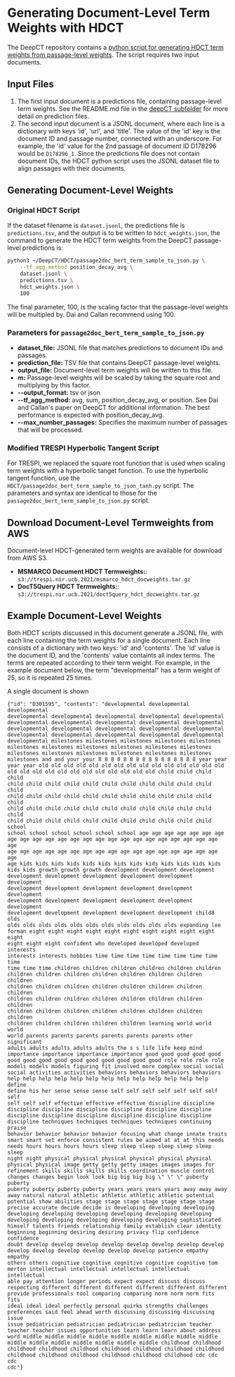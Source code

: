 # Generating Document-Level Term Weights with HDCT
The DeepCT repository contains a
[python script for generating HDCT term weights from passage-level weights](https://github.com/AdeDZY/DeepCT/tree/master/HDCT). The script requires two input
documents.

## Input Files
1. The first input document is a predictions file, containing passage-level
term weights. See the README.md file in the [deepCT subfolder](deepCT) for
more detail on prediction files.
2. The second input document is a JSONL document, where each line is a
dictionary with keys 'id', 'url', and 'title'. The value of the 'id' key
is the document ID and passage number, connected with an underscore. For
example, the 'id' value for the 2nd passage of document ID D178296 would be
`D178296_1`. Since the predictions file does not contain document IDs, the HDCT
python script uses the JSONL dataset file to align passages with their
documents.

## Generating Document-Level Weights
### Original HDCT Script
If the dataset filename is `dataset.jsonl`, the predictions file is
`predictions.tsv`, and the output is to be written to `hdct_weights.json`, the
command to generate the HDCT term weights from the DeepCT passage-level
predictions is:

```bash
python3 ~/DeepCT/HDCT/passage2doc_bert_term_sample_to_json.py \
    --tf_agg_method position_decay_avg \
    dataset.jsonl \
    predictions.tsv \
    hdct_weights.json \
    100
```

The final parameter, 100, is the scaling factor that the passage-level
weights will be multipled by. Dai and Callan recommend using 100.

### Parameters for `passage2doc_bert_term_sample_to_json.py`
* **dataset_file:** JSONL file that matches predictions to document IDs and
    passages.
* **prediction_file:** TSV file that contains DeepCT passage-level weights.
* **output_file:** Document-level term weights will be written to this file.
* **m:** Passage-level weights will be scaled by taking the square root and
    multiplying by this factor.
* **--output_format:** tsv or json
* **--tf_agg_method:** avg, sum, position_decay_avg, or position. See 
Dai and Callan's paper on DeepCT for additional information. The best
performance is expected with position_decay_avg.
* **--max_number_passages:** Specifies the maximum number of passages
that will be processed.

### Modified TRESPI Hyperbolic Tangent Script
For TRESPI, we replaced the square root function that is used when scaling
term weights with a hyperbolic tanget function. To use the hyperbolic tangent
function, use the `HDCT/passage2doc_bert_term_sample_to_json_tanh.py` script.
The parameters and syntax are identical to those for the
`passage2doc_bert_term_sample_to_json.py` script.

## Download Document-Level Termweights from AWS
Document-level HDCT-generated term weights are available for download from
AWS S3.
* **MSMARCO Document HDCT Termweights:**: `s3://trespi.nir.ucb.2021/msmarco_hdct_docweights.tar.gz`
* **DocT5Query HDCT Termweights:**: `s3://trespi.nir.ucb.2021/doct5query_hdct_docweights.tar.gz`

## Example Document-Level Weights
Both HDCT scripts discussed in this document generate a JSONL file, with each
line containing the term weights for a single document. Each line consists of
a dictionary with two keys: 'id' and 'contents'. The 'id' value is the
document ID, and the 'contents' value containts all index terms. The terms
are repeated according to their term weight. For example, in the example
document below, the term "developmental" has a term weight of 25, so it is
repeated 25 times.

A single document is shown 
```
{"id": "D301595", "contents": "developmental developmental developmental
developmental developmental developmental developmental developmental
developmental developmental developmental developmental developmental
developmental developmental developmental developmental developmental
developmental developmental developmental developmental developmental
developmental milestones milestones milestones milestones milestones
milestones milestones milestones milestones milestones milestones
milestones milestones milestones milestones milestones milestones
milestones and and your your 8 8 8 8 8 8 8 8 8 8 8 8 8 8 8 8 year year
year year old old old old old old old old old old old old old old old
old old old old old old old old old old old old child child child child
child child child child child child child child child child child child
child child child child child child child child child child child child
child child child child child child child child child child child child
child child child child child child child child child child child school
school school school school school school age age age age age age age
age age age age age age age age age age age age age age age age age age
age age age age age age age age age age age age age age age age age age
age kids kids kids kids kids kids kids kids kids kids kids kids kids
kids kids growth growth growth development development development
development development development development development development
development development development development development development
development development development development development development
development development development development development child8 olds
olds olds olds olds olds olds olds olds olds olds olds expanding lee
forman eight eight eight eight eight eight eight eight eight eight eight
eight eight eight confident who developed developed developed interests
interests interests hobbies time time time time time time time time time
time time time children children children children children children
children children children children children children children children
children children children children children children children children
children children children children children children children children
children children children children children children children children
children children children children children learning world world world
world parents parents parents parents parents parents other significant
adults adults adults adults adults the s s life life keep mind
importance importance importance importance good good good good good
good good good good good good good good good good role role role role
models models models figuring fit involved more complex social social
social activities activities behaviors behaviors behaviors behaviors
help help help help help help help help help help help help help define
define his her sense sense sense self self self self self self self self
self self self effective effective effective discipline discipline
discipline discipline discipline discipline discipline discipline
discipline discipline discipline discipline discipline discipline
discipline techniques techniques techniques techniques continuing praise
behavior behavior behavior behavior focusing what change innate traits
smart smart set enforce consistent rules be aimed at at at this needs
needs hours hours hours hours sleep sleep sleep sleep sleep sleep sleep
night night physical physical physical physical physical physical
physical physical image getty getty getty images images images for
refinement skills skills skills skills coordination muscle control
changes changes begin look look big big big big \" \" \" puberty puberty
puberty puberty puberty puberty years years years years away away away
away natural natural athletic athletic athletic athletic potential
potential show abilities stage stage stage stage stage stage stage
precise accurate decide decide is developing developing developing
developing developing developing developing developing developing
developing developing developing developing developing sophisticated
himself talents friends relationship family establish clear identity
beginning beginning desiring desiring privacy flip confidence confidence
doubt develop develop develop develop develop develop develop develop
develop develop develop develop develop develop patience empathy empathy
others others cognitive cognitive cognitive cognitive cognitive tom
merton intellectual intellectual intellectual intellectual intellectual
able pay attention longer periods expect expect discuss discuss
respecting different different different different different different
provide professionals tool comparing comparing norm norm norm fits fits
ideal ideal ideal perfectly personal quirks strengths challenges
preferences said feel ahead worth discussing discussing discussing issue
issue pediatrician pediatrician pediatrician pediatrician teacher
teacher teacher issues opportunities learn learn learn about address
word middle middle middle middle middle middle middle middle middle
middle middle middle middle middle middle middle childhood childhood
childhood childhood childhood childhood childhood childhood childhood
childhood childhood childhood childhood childhood childhood cdc cdc cdc
cdc"}
```